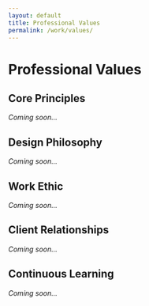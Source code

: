 ```yaml
---
layout: default
title: Professional Values
permalink: /work/values/
---
```


# Professional Values

## Core Principles

*Coming soon...*

## Design Philosophy

*Coming soon...*

## Work Ethic

*Coming soon...*

## Client Relationships

*Coming soon...*

## Continuous Learning

*Coming soon...* 